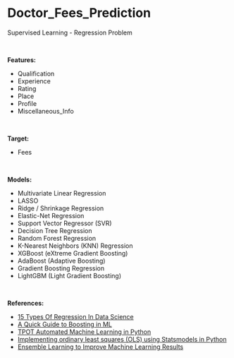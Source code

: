 # Doctor_Fees_Prediction
Supervised Learning - Regression Problem

<br/>

<b>Features:</b>
+ Qualification
+ Experience
+ Rating
+ Place
+ Profile
+ Miscellaneous_Info

<br/>

<b>Target:</b>
+ Fees

<br/>

<b>Models:</b>
+ Multivariate Linear Regression
+ LASSO
+ Ridge / Shrinkage Regression
+ Elastic-Net Regression
+ Support Vector Regressor (SVR)
+ Decision Tree Regression
+ Random Forest Regression
+ K-Nearest Neighbors (KNN) Regression
+ XGBoost (eXtreme Gradient Boosting)
+ AdaBoost (Adaptive Boosting)
+ Gradient Boosting Regression
+ LightGBM (Light Gradient Boosting)

<br/>

<b>References:</b>
* [15 Types Of Regression In Data Science](https://www.listendata.com/2018/03/regression-analysis.html)
* [A Quick Guide to Boosting in ML](https://medium.com/greyatom/a-quick-guide-to-boosting-in-ml-acf7c1585cb5)
* [TPOT Automated Machine Learning in Python](https://towardsdatascience.com/tpot-automated-machine-learning-in-python-4c063b3e5de9)
* [Implementing ordinary least squares (OLS) using Statsmodels in Python](https://heartbeat.fritz.ai/implementing-ordinary-least-squares-ols-using-statsmodels-in-python-b1f4dee09419)
* [Ensemble Learning to Improve Machine Learning Results](https://blog.statsbot.co/ensemble-learning-d1dcd548e936)
